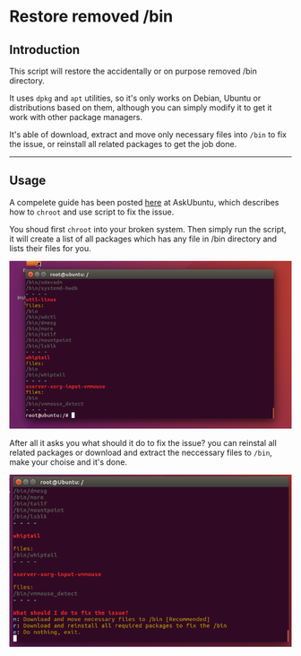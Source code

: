 # Restore removed /bin

## Introduction
This script will restore the accidentally or on purpose removed /bin directory.

It uses `dpkg` and `apt` utilities, so it's only works on Debian, Ubuntu or distributions based on them, although you can simply modify it to get it work with other package managers.

It's able of download, extract and move only necessary files into `/bin` to fix the issue, or reinstall all related packages to get the job done.

- - -

## Usage

A compelete guide has been posted [here](https://askubuntu.com/a/906675/264781) at AskUbuntu, which describes how to `chroot` and use script to fix the issue.

You shoud first `chroot` into your broken system. Then simply run the script, it will create a list of all packages which has any file in /bin directory and lists their files for you.

![restore /bin](https://raw.githubusercontent.com/ravexina/restore-bin/master/screenshots/list.png)

After all it asks you what should it do to fix the issue? you can reinstal all related packages or download and extract the neccessary files to `/bin`, make your choise and it's done.

![restore removed /bin](https://raw.githubusercontent.com/ravexina/restore-bin/master/screenshots/question.png)
